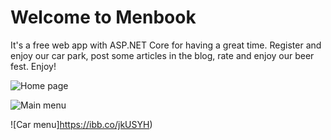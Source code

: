 # Welcome to Menbook

It's a free web app with ASP.NET Core for having a great time.
Register and enjoy our car park, post some articles in the blog,
rate and enjoy our beer fest.
Enjoy!

![Home page](https://ibb.co/k6ZGSc)

![Main menu](https://ibb.co/b8XLnc)

![Car menu]https://ibb.co/jkUSYH)